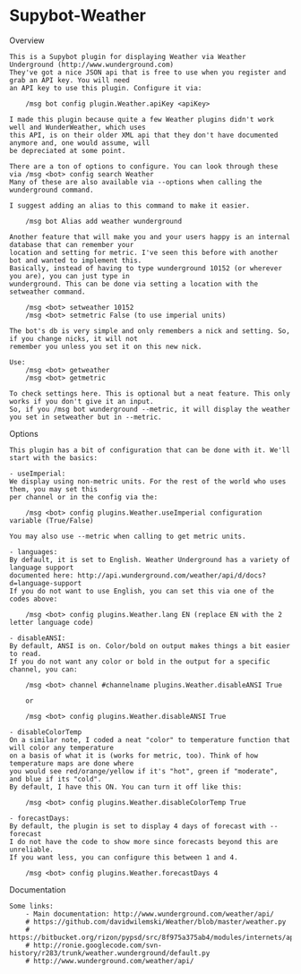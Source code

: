 Supybot-Weather
===============

Overview
    
    This is a Supybot plugin for displaying Weather via Weather Underground (http://www.wunderground.com)
    They've got a nice JSON api that is free to use when you register and grab an API key. You will need
    an API key to use this plugin. Configure it via:
    
        /msg bot config plugin.Weather.apiKey <apiKey>
    
    I made this plugin because quite a few Weather plugins didn't work well and WunderWeather, which uses
    this API, is on their older XML api that they don't have documented anymore and, one would assume, will
    be depreciated at some point. 
    
    There are a ton of options to configure. You can look through these via /msg <bot> config search Weather
    Many of these are also available via --options when calling the wunderground command.
    
    I suggest adding an alias to this command to make it easier.
    
        /msg bot Alias add weather wunderground
    
    Another feature that will make you and your users happy is an internal database that can remember your 
    location and setting for metric. I've seen this before with another bot and wanted to implement this.
    Basically, instead of having to type wunderground 10152 (or wherever you are), you can just type in
    wunderground. This can be done via setting a location with the setweather command.
    
        /msg <bot> setweather 10152
        /msg <bot> setmetric False (to use imperial units)
        
    The bot's db is very simple and only remembers a nick and setting. So, if you change nicks, it will not
    remember you unless you set it on this new nick. 
    
    Use:
        /msg <bot> getweather
        /msg <bot> getmetric 
        
    To check settings here. This is optional but a neat feature. This only works if you don't give it an input.
    So, if you /msg bot wunderground --metric, it will display the weather you set in setweather but in --metric.

Options

    This plugin has a bit of configuration that can be done with it. We'll start with the basics:
    
    - useImperial:
    We display using non-metric units. For the rest of the world who uses them, you may set this
    per channel or in the config via the:
    
        /msg <bot> config plugins.Weather.useImperial configuration variable (True/False)
        
    You may also use --metric when calling to get metric units.
    
    - languages:
    By default, it is set to English. Weather Underground has a variety of language support
    documented here: http://api.wunderground.com/weather/api/d/docs?d=language-support
    If you do not want to use English, you can set this via one of the codes above:
    
        /msg <bot> config plugins.Weather.lang EN (replace EN with the 2 letter language code)
    
    - disableANSI:
    By default, ANSI is on. Color/bold on output makes things a bit easier to read.
    If you do not want any color or bold in the output for a specific channel, you can:
        
        /msg <bot> channel #channelname plugins.Weather.disableANSI True
        
        or
        
        /msg <bot> config plugins.Weather.disableANSI True
    
    - disableColorTemp
    On a similar note, I coded a neat "color" to temperature function that will color any temperature
    on a basis of what it is (works for metric, too). Think of how temperature maps are done where
    you would see red/orange/yellow if it's "hot", green if "moderate", and blue if its "cold".
    By default, I have this ON. You can turn it off like this:
    
        /msg <bot> config plugins.Weather.disableColorTemp True
    
    - forecastDays:
    By default, the plugin is set to display 4 days of forecast with --forecast
    I do not have the code to show more since forecasts beyond this are unreliable.
    If you want less, you can configure this between 1 and 4.
    
        /msg <bot> config plugins.Weather.forecastDays 4
    
Documentation

    Some links:
        - Main documentation: http://www.wunderground.com/weather/api/
        # https://github.com/davidwilemski/Weather/blob/master/weather.py
        # https://bitbucket.org/rizon/pypsd/src/8f975a375ab4/modules/internets/api/weather.py
        # http://ronie.googlecode.com/svn-history/r283/trunk/weather.wunderground/default.py
        # http://www.wunderground.com/weather/api/
    
